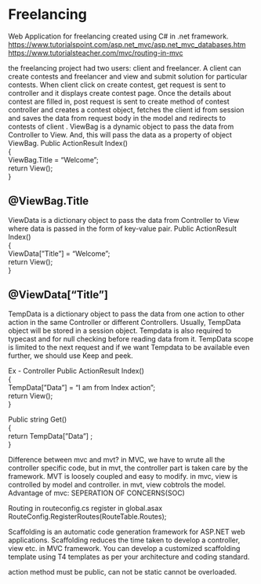 # Freelancing
Web Application for freelancing created using C# in .net framework.
https://www.tutorialspoint.com/asp.net_mvc/asp.net_mvc_databases.htm
https://www.tutorialsteacher.com/mvc/routing-in-mvc

the freelancing project had two users: client and freelancer. A client can create contests and freelancer and view and submit solution for particular contests. 
When client click on create contest, get request is sent to controller and it displays create contest page. Once the details about contest are filled in, post request is sent to create method of contest controller and creates a contest object, fetches the client id from session and saves the data from request body in the model and redirects to contests of client 
.
ViewBag is a dynamic object to pass the data from Controller to View. And, this will pass the data as a property of object ViewBag.
Public ActionResult Index()  
{  
    ViewBag.Title = “Welcome”;  
    return View();  
}  
<h2>@ViewBag.Title</h2>


ViewData is a dictionary object to pass the data from Controller to View where data is passed in the form of key-value pair.
Public ActionResult Index()  
{  
    ViewData[”Title”] = “Welcome”;  
    return View();  
}  
<h2>@ViewData[“Title”]</h2>  


TempData is a dictionary object to pass the data from one action to other action in the same Controller or different Controllers. Usually, TempData object will be stored in a session object. Tempdata is also required to typecast and for null checking before reading data from it. TempData scope is limited to the next request and if we want Tempdata to be available even further, we should use Keep and peek.
 
Ex - Controller
Public ActionResult Index()  
{  
    TempData[”Data”] = “I am from Index action”;  
    return View();  
}  

Public string Get()  
{  
    return TempData[”Data”] ;  
}  



Difference between mvc and mvt?
in MVC, we have to wrute all the controller specific code, but in mvt, the controller part is taken care by the framework.
MVT is loosely coupled and easy to modify.
in mvc, view is controlled by model and controller. in mvt, view cobtrols the model. Advantage of mvc: SEPERATION OF CONCERNS(SOC)


Routing in routeconfig.cs
register in global.asax
RouteConfig.RegisterRoutes(RouteTable.Routes);

Scaffolding is an automatic code generation framework for ASP.NET web applications. Scaffolding reduces the time taken to develop a controller, view etc. in MVC framework. You can develop a customized scaffolding template using T4 templates as per your architecture and coding standard.

action method must be public, can not be static cannot be overloaded.
